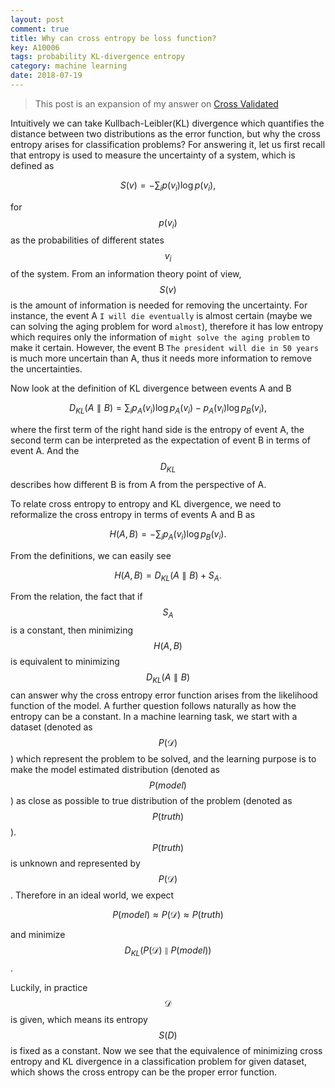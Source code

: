 ```yaml
---
layout: post
comment: true
title: Why can cross entropy be loss function?
key: A10006
tags: probability KL-divergence entropy
category: machine learning
date: 2018-07-19
---
```



>This post is an expansion of my answer on [Cross Validated](https://stats.stackexchange.com/a/357974/41910)

Intuitively we can take Kullbach-Leibler(KL) divergence which quantifies the distance between two distributions as the error function, but why the cross entropy arises for classification problems? For answering it, let us first recall that entropy is used to measure the uncertainty of a system, which is defined as 
<!--more-->
$$
\begin{equation}
	S(v)=-\sum_ip(v_i)\log p(v_i)\label{eq:entropy},
\end{equation}
$$

for $$p(v_i)$$ as the probabilities of different states $$v_i$$ of the system. From an information theory point of view, $$S(v)$$ is the amount of information is needed for removing the uncertainty. For instance, the event A ``I will die eventually`` is almost certain (maybe we can solving the aging problem for word ``almost``), therefore it has low entropy which requires only the information of ``might solve the aging problem`` to make it certain. However, the event B ``The president will die in 50 years`` is much more uncertain than A, thus it needs more information to remove the uncertainties.

Now look at the definition of KL divergence between events A and B

$$
\begin{equation}
	D_{KL}(A\parallel B) = \sum_ip_A(v_i)\log p_A(v_i) - p_A(v_i)\log p_B(v_i)\label{eq:kld}, 
\end{equation}
$$

where the first term of the right hand side is the entropy of event A, the second term can be interpreted as the expectation of event B in terms of event A. And the $$D_{KL}$$ describes how different B is from A from the perspective of A.   

To relate cross entropy to entropy and KL divergence, we need to reformalize the cross entropy in terms of events A and B as

$$
\begin{equation}
	H(A, B) = -\sum_ip_A(v_i)\log p_B(v_i)\label{eq:crossentropy}. 
\end{equation}
$$

From the definitions, we can easily see

$$
\begin{equation}
	H(A, B) = D_{KL}(A\parallel B)+S_A\label{eq:entropyrelation}. 
\end{equation}
$$

From the relation, the fact that if $$S_A$$ is a constant, then minimizing $$H(A, B)$$ is equivalent to minimizing $$D_{KL}(A\parallel B)$$ can answer why the cross entropy error function arises from the likelihood function of the model. 
A further question follows naturally as how the entropy can be a constant. In a machine learning task, we start with a dataset (denoted as $$P(\mathcal D)$$) which represent the problem to be solved, and the learning purpose is to make the model estimated distribution (denoted as $$P(model)$$) as close as possible to true distribution of the problem (denoted as $$P(truth)$$). 
$$P(truth)$$ is unknown and represented by $$P(\mathcal D)$$. Therefore in an ideal world, we expect

$$
\begin{equation}
	P(model)\approx P(\mathcal D) \approx P(truth)
\end{equation}
$$

and minimize $$D_{KL}(P(\mathcal D)\parallel P(model))$$.

Luckily, in practice $$\mathcal D$$ is given, which means its entropy $$S(D)$$ is fixed as a constant. Now we see that the equivalence of minimizing cross entropy and KL divergence in a classification problem for given dataset, which shows the cross entropy can be the proper error function.   



